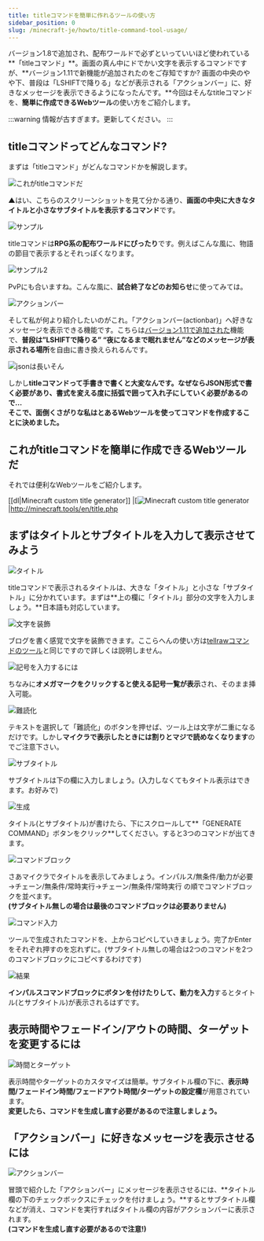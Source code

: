 ```yaml
---
title: titleコマンドを簡単に作れるツールの使い方
sidebar_position: 0
slug: /minecraft-je/howto/title-command-tool-usage/
---
```


バージョン1.8で追加され、配布ワールドで必ずといっていいほど使われている**「titleコマンド」**。画面の真ん中にドでかい文字を表示するコマンドですが、**バージョン1.11で新機能が追加されたのをご存知ですか? 画面の中央のやや下、普段は「LSHIFTで降りる」などが表示される「アクションバー」に、好きなメッセージを表示できるようになったんです。**今回はそんなtitleコマンドを、**簡単に作成できるWebツール**の使い方をご紹介します。

:::warning
情報が古すぎます。更新してください。
:::

## titleコマンドってどんなコマンド?

まずは「titleコマンド」がどんなコマンドかを解説します。

![これがtitleコマンドだ](https://cdn-ak.f.st-hatena.com/images/fotolife/s/sasigume/20210208/20210208093135.png)

▲はい、こちらのスクリーンショットを見て分かる通り、**画面の中央に大きなタイトルと小さなサブタイトルを表示するコマンド**です。

![サンプル](https://cdn-ak.f.st-hatena.com/images/fotolife/s/sasigume/20210208/20210208093139.png)

titleコマンドは**RPG系の配布ワールドにぴったり**です。例えばこんな風に、物語の節目で表示するとそれっぽくなります。

![サンプル2](https://cdn-ak.f.st-hatena.com/images/fotolife/s/sasigume/20210208/20210208093144.png)

PvPにも合いますね。こんな風に、**試合終了などのお知らせ**に使ってみては。

![アクションバー](https://cdn-ak.f.st-hatena.com/images/fotolife/s/sasigume/20210208/20210208102554.png)

そして私が何より紹介したいのがこれ。「アクションバー(actionbar)」へ好きなメッセージを表示できる機能です。こちらは[バージョン1.11で追加された](http://minecraft.gamepedia.com/1.11#Command_format)機能で、**普段は”LSHIFTで降りる” “夜になるまで眠れません”などのメッセージが表示される場所**を自由に書き換えられるんです。

![jsonは長いそん](https://cdn-ak.f.st-hatena.com/images/fotolife/s/sasigume/20210208/20210208091348.png)

しかし**titleコマンドって手書きで書くと大変なんです。**なぜならJSON形式で書く必要があり、書式を変える度に括弧で囲って入れ子にしていく必要があるので…  
そこで、面倒くさがりな私は**とあるWebツールを使ってコマンドを作成することに決めました。**

## これがtitleコマンドを簡単に作成できるWebツールだ

それでは便利なWebツールをご紹介します。

[[dl|Minecraft custom title generator]]
|[![Minecraft custom title generator](https://cdn-ak.f.st-hatena.com/images/fotolife/s/sasigume/20210208/20210208112941.png)  
|<http://minecraft.tools/en/title.php>

## まずはタイトルとサブタイトルを入力して表示させてみよう

![タイトル](https://cdn-ak.f.st-hatena.com/images/fotolife/s/sasigume/20210208/20210208122118.png)

titleコマンドで表示されるタイトルは、大きな「タイトル」と小さな「サブタイトル」に分かれています。まずは**上の欄に「タイトル」部分の文字を入力しましょう。**日本語も対応しています。

![文字を装飾](https://cdn-ak.f.st-hatena.com/images/fotolife/s/sasigume/20210208/20210208101535.png)

ブログを書く感覚で文字を装飾できます。ここらへんの使い方は[tellrawコマンドのツール](/minecraft-je/howto/tellraw-command-generator)と同じですので詳しくは説明しません。

![記号を入力するには](https://cdn-ak.f.st-hatena.com/images/fotolife/s/sasigume/20210208/20210208104230.png)

ちなみに**オメガマークをクリックすると使える記号一覧が表示**され、そのまま挿入可能。

![難読化](https://cdn-ak.f.st-hatena.com/images/fotolife/s/sasigume/20210208/20210208111038.png)

テキストを選択して「難読化」のボタンを押せば、ツール上は文字が二重になるだけです。しかし**マイクラで表示したときには割りとマジで読めなくなります**のでご注意下さい。

![サブタイトル](https://cdn-ak.f.st-hatena.com/images/fotolife/s/sasigume/20210208/20210208121604.png)

サブタイトルは下の欄に入力しましょう。(入力しなくてもタイトル表示はできます。お好みで)

![生成](https://cdn-ak.f.st-hatena.com/images/fotolife/s/sasigume/20210208/20210208104642.png)

タイトル(とサブタイトル)が書けたら、下にスクロールして**「GENERATE COMMAND」ボタンをクリック**してください。すると3つのコマンドが出てきます。

![コマンドブロック](https://cdn-ak.f.st-hatena.com/images/fotolife/s/sasigume/20210208/20210208122254.png)

さあマイクラでタイトルを表示してみましょう。インパルス/無条件/動力が必要→チェーン/無条件/常時実行→チェーン/無条件/常時実行 の順でコマンドブロックを並べます。  
**(サブタイトル無しの場合は最後のコマンドブロックは必要ありません)**

![コマンド入力](https://cdn-ak.f.st-hatena.com/images/fotolife/s/sasigume/20210208/20210208090520.png)

ツールで生成されたコマンドを、上からコピペしていきましょう。完了かEnterをそれぞれ押すのを忘れずに。(サブタイトル無しの場合は2つのコマンドを2つのコマンドブロックにコピペするわけです)

![結果](https://cdn-ak.f.st-hatena.com/images/fotolife/s/sasigume/20210208/20210208093148.png)

**インパルスコマンドブロックにボタンを付けたりして、動力を入力**するとタイトル(とサブタイトル)が表示されるはずです。

## 表示時間やフェードイン/アウトの時間、ターゲットを変更するには

![時間とターゲット](https://cdn-ak.f.st-hatena.com/images/fotolife/s/sasigume/20210208/20210208110636.png)

表示時間やターゲットのカスタマイズは簡単。サブタイトル欄の下に、**表示時間/フェードイン時間/フェードアウト時間/ターゲットの設定欄**が用意されています。  
**変更したら、コマンドを生成し直す必要があるので注意しましょう。**

## 「アクションバー」に好きなメッセージを表示させるには

![アクションバー](https://cdn-ak.f.st-hatena.com/images/fotolife/s/sasigume/20210208/20210208123447.png)

冒頭で紹介した「アクションバー」にメッセージを表示させるには、**タイトル欄の下のチェックボックスにチェックを付けましょう。**するとサブタイトル欄などが消え、コマンドを実行すればタイトル欄の内容がアクションバーに表示されます。  
**(コマンドを生成し直す必要があるので注意!)**
